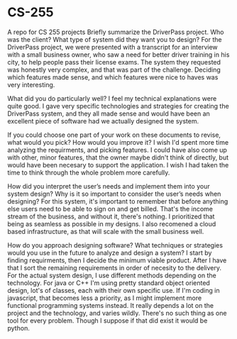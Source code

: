 # CS-255
A repo for CS 255 projects
Briefly summarize the DriverPass project. Who was the client? What type of system did they want you to design?
For the DriverPass project, we were presented with a transcript for an interview with a small business owner, who saw a need for better driver training
in his city, to help people pass their license exams. The system they requested was honestly very complex, and that was part of the challenge. Deciding 
which features made sense, and which features were nice to haves was very interesting.

What did you do particularly well?
I feel my technical explanations were quite good. I gave very specific technologies and strategies for creating the DriverPass system, and they all made
sense and would have been an excellent piece of software had we actually designed the system.

If you could choose one part of your work on these documents to revise, what would you pick? How would you improve it?
I wish I'd spent more time analyzing the requirments, and picking features. I could have also come up with other, minor features, that the owner maybe didn't
think of directly, but would have been necesary to support the application. I wish I had taken the time to think through the whole problem more carefully.

How did you interpret the user’s needs and implement them into your system design? Why is it so important to consider the user’s needs when designing?
For this system, it's important to remember that before anything else users need to be able to sign on and get billed. That's the income stream of the business, and
without it, there's nothing. I prioritized that being as seamless as possible in my designs. I also recomened a cloud based infrastructure, as that will scale with the small business well.

How do you approach designing software? What techniques or strategies would you use in the future to analyze and design a system?
I start by finding requirments, then I decide the minimum viable product. After I have that I sort the remaining requirements in order of necesity to the delivery.
For the actual system design, I use different methods depending on the technology. For java or C++ I'm using pretty standard object oriented design, lot's of classes, each with their own specific use. If I'm coding in javascript, that becomes less a priority, as I might implement more functional programming systems instead. It really depends a lot on the project and the technology, and varies wildly. There's no such thing as one tool for every problem. Though I suppose if that did exist it would be python.
